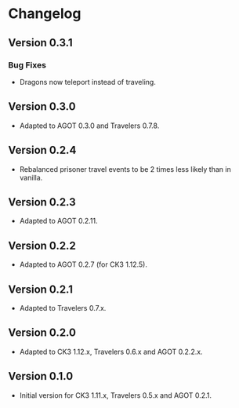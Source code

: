 # Changelog

## Version 0.3.1

### Bug Fixes

* Dragons now teleport instead of traveling.

## Version 0.3.0

* Adapted to AGOT 0.3.0 and Travelers 0.7.8.

## Version 0.2.4

* Rebalanced prisoner travel events to be 2 times less likely than in vanilla.

## Version 0.2.3

* Adapted to AGOT 0.2.11.

## Version 0.2.2

* Adapted to AGOT 0.2.7 (for CK3 1.12.5).

## Version 0.2.1

* Adapted to Travelers 0.7.x.

## Version 0.2.0

* Adapted to CK3 1.12.x, Travelers 0.6.x and AGOT 0.2.2.x.

## Version 0.1.0

* Initial version for CK3 1.11.x, Travelers 0.5.x and AGOT 0.2.1.
